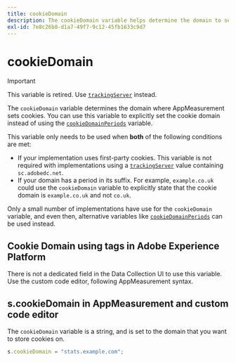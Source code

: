 ```yaml
---
title: cookieDomain
description: The cookieDomain variable helps determine the domain to set cookies on.
exl-id: 7e8c26b8-d1a7-49f7-9c12-45fb1633c9d7
---
```

# cookieDomain

>[!IMPORTANT]
>
>This variable is retired. Use [`trackingServer`](trackingserver.md) instead.

The `cookieDomain` variable determines the domain where AppMeasurement sets cookies. You can use this variable to explicitly set the cookie domain instead of using the [`cookieDomainPeriods`](cookiedomainperiods.md) variable.

This variable only needs to be used when **both** of the following conditions are met:

* If your implementation uses first-party cookies. This variable is not required with implementations using a [`trackingServer`](trackingserver.md) value containing `sc.adobedc.net`.
* If your domain has a period in its suffix. For example, `example.co.uk` could use the `cookieDomain` variable to explicitly state that the cookie domain is `example.co.uk` and not `co.uk`.

Only a small number of implementations have use for the `cookieDomain` variable, and even then, alternative variables like [`cookieDomainPeriods`](cookiedomainperiods.md) can be used instead.

## Cookie Domain using tags in Adobe Experience Platform

There is not a dedicated field in the Data Collection UI to use this variable. Use the custom code editor, following AppMeasurement syntax.

## s.cookieDomain in AppMeasurement and custom code editor

The `cookieDomain` variable is a string, and is set to the domain that you want to store cookies on.

```js
s.cookieDomain = "stats.example.com";
```
